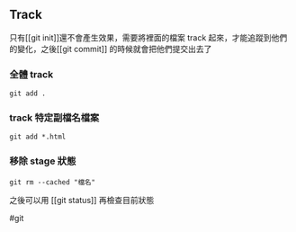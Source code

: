 ## Track
只有[[git init]]還不會產生效果，需要將裡面的檔案 track 起來，才能追蹤到他們的變化，之後[[git commit]] 的時候就會把他們提交出去了
### 全體 track
```shell
git add .
```
### track 特定副檔名檔案
```shell
git add *.html
```
### 移除 stage 狀態
```shell
git rm --cached "檔名"
```


之後可以用 [[git status]] 再檢查目前狀態


#git